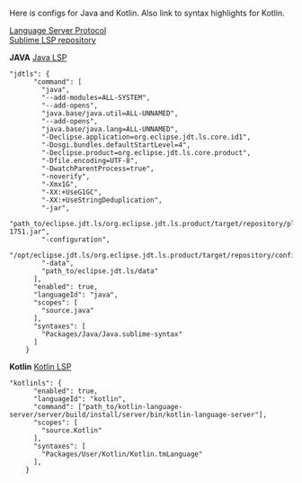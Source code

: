Here is configs for Java and Kotlin. Also link to syntax highlights for Kotlin.

[Language Server Protocol](https://microsoft.github.io/language-server-protocol/)</br>
[Sublime LSP repository](https://github.com/sublimelsp/LSP)

**JAVA**
[Java LSP](https://github.com/eclipse/eclipse.jdt.ls)
```
"jdtls": {
      "command": [
        "java",
        "--add-modules=ALL-SYSTEM",
        "--add-opens",
        "java.base/java.util=ALL-UNNAMED",
        "--add-opens",
        "java.base/java.lang=ALL-UNNAMED",
        "-Declipse.application=org.eclipse.jdt.ls.core.id1",
        "-Dosgi.bundles.defaultStartLevel=4",
        "-Declipse.product=org.eclipse.jdt.ls.core.product",
        "-Dfile.encoding=UTF-8",
        "-DwatchParentProcess=true",
        "-noverify",
        "-Xmx1G",
        "-XX:+UseG1GC",
        "-XX:+UseStringDeduplication",
        "-jar",
        "path_to/eclipse.jdt.ls/org.eclipse.jdt.ls.product/target/repository/plugins/org.eclipse.equinox.launcher_1.5.200.v20180922-1751.jar",
        "-configuration",
        "/opt/eclipse.jdt.ls/org.eclipse.jdt.ls.product/target/repository/config_mac",
        "-data",
        "path_to/eclipse.jdt.ls/data"
      ],
      "enabled": true,
      "languageId": "java",
      "scopes": [
        "source.java"
      ],
      "syntaxes": [
        "Packages/Java/Java.sublime-syntax"
      ]
    }
```

**Kotlin**
[Kotlin LSP](https://github.com/fwcd/kotlin-language-server)
```
"kotlinls": {
      "enabled": true,
      "languageId": "kotlin",
      "command": ["path_to/kotlin-language-server/server/build/install/server/bin/kotlin-language-server"],
      "scopes": [
        "source.Kotlin"
      ],
      "syntaxes": [
        "Packages/User/Kotlin/Kotlin.tmLanguage"
      ],
    }
```
